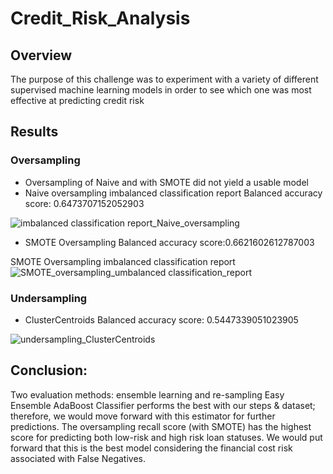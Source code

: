 # Credit_Risk_Analysis

## Overview
The purpose of this challenge was to experiment with a variety of different supervised machine learning models in order to see which one was most effective at predicting credit risk 

## Results
### Oversampling
- Oversampling of Naive and with SMOTE did not yield a usable model
- Naive oversampling imbalanced classification report
  Balanced accuracy score: 0.6473707152052903


![imbalanced classification report_Naive_oversampling](https://user-images.githubusercontent.com/74462990/136706062-a580d22d-f9db-4ff2-a0fd-5ed26426bc3e.jpg)


- SMOTE Oversampling
Balanced accuracy score:0.6621602612787003


SMOTE Oversampling imbalanced classification report
![SMOTE_oversampling_umbalanced classification_report](https://user-images.githubusercontent.com/74462990/136707697-aae1464e-775e-46f4-b2e5-719c3aeb42b9.jpg)

### Undersampling
- ClusterCentroids
Balanced accuracy score: 0.5447339051023905

![undersampling_ClusterCentroids](https://user-images.githubusercontent.com/74462990/136713692-4d0eac94-14dd-495a-b28f-a05db0b6e893.jpg)


## Conclusion:
Two evaluation methods: ensemble learning and re-sampling
Easy Ensemble AdaBoost Classifier performs the best with our steps & dataset; therefore, we would move forward with this estimator for further predictions.
The oversampling recall score (with SMOTE) has the highest score for predicting both low-risk and high risk loan statuses. We would put forward that this is the best model considering the financial cost risk associated with False Negatives.

